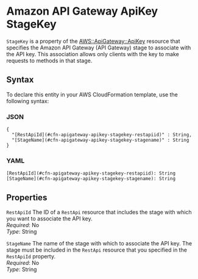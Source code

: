 # Amazon API Gateway ApiKey StageKey<a name="aws-properties-apitgateway-apikey-stagekey"></a>

`StageKey` is a property of the [AWS::ApiGateway::ApiKey](aws-resource-apigateway-apikey.md) resource that specifies the Amazon API Gateway \(API Gateway\) stage to associate with the API key\. This association allows only clients with the key to make requests to methods in that stage\.

## Syntax<a name="aws-properties-apitgateway-apikey-stagekey-syntax"></a>

To declare this entity in your AWS CloudFormation template, use the following syntax:

### JSON<a name="aws-properties-apitgateway-apikey-stagekey-syntax.json"></a>

```
{
  "[RestApiId](#cfn-apigateway-apikey-stagekey-restapiid)" : String,
  "[StageName](#cfn-apigateway-apikey-stagekey-stagename)" : String
}
```

### YAML<a name="aws-properties-apitgateway-apikey-stagekey-syntax.yaml"></a>

```
[RestApiId](#cfn-apigateway-apikey-stagekey-restapiid): String
[StageName](#cfn-apigateway-apikey-stagekey-stagename): String
```

## Properties<a name="w3ab2c21c14c13b7"></a>

`RestApiId`  <a name="cfn-apigateway-apikey-stagekey-restapiid"></a>
The ID of a `RestApi` resource that includes the stage with which you want to associate the API key\.  
*Required*: No  
*Type*: String

`StageName`  <a name="cfn-apigateway-apikey-stagekey-stagename"></a>
The name of the stage with which to associate the API key\. The stage must be included in the `RestApi` resource that you specified in the `RestApiId` property\.  
*Required*: No  
*Type*: String